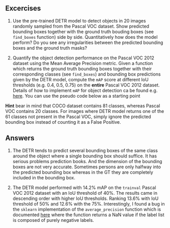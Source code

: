 
## Excercises

1. Use the pre-trained DETR model to detect objects in 20 images randomly sampled from the Pascal VOC dataset. Show predicted bounding boxes together with the ground truth bouding boxes (see `find_boxes` function) side by side. Quantitatively how does the model perform? Do you see any irregularities between the predicted bounding boxes and the ground truth masks?


2. Quantify the object detection performance on the Pascal VOC 2012 dataset using the Mean Average Precision metric. Given a function which returns the ground truth bounding boxes together with their corresponding classes (see `find_boxes`) and bounding box predictions given by the DETR model, compute the `mAP` score at different IoU thresholds (e.g. 0.4, 0.5, 0.75) on the **entire** Pascal VOC 2012 dataset. Details of how to implement `mAP` for object detection ca be found e.g. [here](https://medium.com/@jonathan_hui/map-mean-average-precision-for-object-detection-45c121a31173).
You can use the pseudo code below as a starting point

**Hint**
bear in mind that COCO dataset contains 81 classes, whereas Pascal VOC contains 20 classes. For images where DETR model returns one of the 61 classes not present in the Pascal VOC, simply ignore the predicted bounding box instead of counting it as a False Positive.

## Answers

1. The DETR tends to predict several bounding boxes of the same class around the object where a single bounding box should suffice. It has serious problems prediction books. And the dimension of the bounding boxes are not very accurate. Sometimes persons are only halfway into the predicted bounding box whereas in the GT they are completely included in the bounding box.

2. The DETR model performed with 14.2% mAP on the `trainval` Pascal VOC 2012 dataset with an IoU threshold of 40%. The results came in descending order with higher IoU thresholds. Ranking 13.6% with IoU threshold of 50% and 12.6%  with the 75%. Interestingly, I found a bug in the `sklearn` implementation of the `average_precision` function which is documented [here](https://github.com/scikit-learn/scikit-learn/issues/8245) where the function returns a NaN value if the label list is composed of purely negative labels. 
